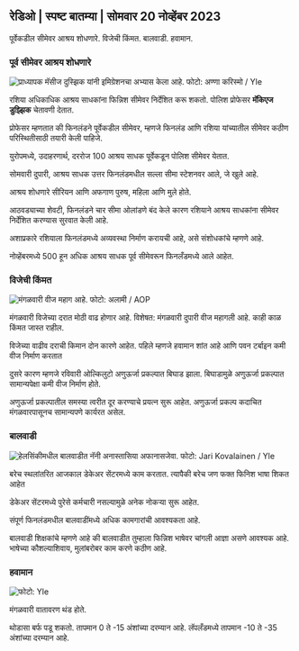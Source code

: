 ## रेडिओ \| स्पष्ट बातम्या \| सोमवार 20 नोव्हेंबर 2023

पूर्वेकडील सीमेवर आश्रय शोधणारे. विजेची किंमत. बालवाडी. हवामान.

### पूर्व सीमेवर आश्रय शोधणारे

![प्राध्यापक मॅसीज दुस्झिक यांनी इमिग्रेशनचा अभ्यास केला आहे. फोटो: अण्णा करिस्मो / Yle](https://images.cdn.yle.fi/image/upload/c_crop,h_2268,w_4028,x_0,y_0/ar_1.77777777777777,c_fill,g_faces,h_675,w/100/1028q_auto:eco/f_auto/fl_lossy/v1700423531/39-1203119655a67178e33b)

रशिया अधिकाधिक आश्रय साधकांना फिन्निश सीमेवर निर्देशित करू शकतो. पोलिश प्रोफेसर **मॅकिएज डुझ्झिक** चेतावणी देतात.

प्रोफेसर म्हणतात की फिनलंडने पूर्वेकडील सीमेवर, म्हणजे फिनलंड आणि रशिया यांच्यातील सीमेवर कठीण परिस्थितीसाठी तयारी केली पाहिजे.

युरोपमध्ये, उदाहरणार्थ, दररोज 100 आश्रय साधक पूर्वेकडून पोलिश सीमेवर येतात.

सोमवारी दुपारी, आश्रय साधक उत्तर फिनलंडमधील सल्ला सीमा स्टेशनवर आले, जे खुले आहे.

आश्रय शोधणारे सीरियन आणि अफगाण पुरुष, महिला आणि मुले होते.

आठवड्याच्या शेवटी, फिनलंडने चार सीमा ओलांडणे बंद केले कारण रशियाने आश्रय साधकांना सीमेवर निर्देशित करण्यास सुरवात केली आहे.

अशाप्रकारे रशियाला फिनलंडमध्ये अव्यवस्था निर्माण करायची आहे, असे संशोधकांचे म्हणणे आहे.

नोव्हेंबरमध्ये 500 हून अधिक आश्रय साधक पूर्व सीमेवरून फिनलँडमध्ये आले आहेत.

### विजेची किंमत

![मंगळवारी वीज महाग आहे. फोटो: अलामी / AOP](https://images.cdn.yle.fi/image/upload/c_crop,h_3375,w_6000,x_0,y_467/ar_1.77777777777777,c_fill,g_faces,h_675,/10p_aud.:eco/f_auto/fl_lossy/v1691842960/39-106121063c8f48238bcf)

मंगळवारी विजेच्या दरात मोठी वाढ होणार आहे. विशेषत: मंगळवारी दुपारी वीज महागली आहे. काही काळ किंमत जास्त राहील.

विजेच्या वाढीव दराची किमान दोन कारणे आहेत. पहिले म्हणजे हवामान शांत आहे आणि पवन टर्बाइन कमी वीज निर्माण करतात

दुसरे कारण म्हणजे रविवारी ओल्किलुटो अणुऊर्जा प्रकल्पात बिघाड झाला. बिघाडामुळे अणुऊर्जा प्रकल्पात सामान्यपेक्षा कमी वीज निर्माण होते.

अणुऊर्जा प्रकल्पातील समस्या त्वरीत दूर करण्याचे प्रयत्न सुरू आहेत. अणुऊर्जा प्रकल्प कदाचित मंगळवारपासूनच सामान्यपणे कार्यरत असेल.

### बालवाडी

![हेलसिंकीमधील बालवाडीत नॅनी अनास्तासिया अफानासजेवा. फोटो: Jari Kovalainen / Yle](https://images.cdn.yle.fi/image/upload/c_crop,h_3375,w_6000,x_0,y_134/ar_1.777777777777777,c_fill,g_faces,h_10/01/01/0p00q_auto:eco/f_auto/fl_lossy/v1700133967/39-12015336555f596ca4eb)

बरेच स्थलांतरित आजकाल डेकेअर सेंटरमध्ये काम करतात. त्यापैकी बरेच जण फक्त फिनिश भाषा शिकत आहेत

डेकेअर सेंटरमध्ये पुरेसे कर्मचारी नसल्यामुळे अनेक नोकऱ्या सुरू आहेत.

संपूर्ण फिनलंडमधील बालवाडींमध्ये अधिक कामगारांची आवश्यकता आहे.

बालवाडी शिक्षकांचे म्हणणे आहे की बालवाडीत तुम्हाला फिन्निश भाषेवर चांगली आज्ञा असणे आवश्यक आहे. भाषेच्या कौशल्याशिवाय, मुलांबरोबर काम करणे कठीण आहे.

### हवामान

![ फोटो: Yle](https://images.cdn.yle.fi/image/upload/c_crop,h_1080,w_1919,x_0,y_0/ar_1.7777777777777777,c_fill,g_faces,h_675,w/p_1200/1200:eco/f_auto/fl_lossy/v1700492173/39-1203681655b7364e6c83)

मंगळवारी वातावरण थंड होते.

थोडासा बर्फ पडू शकतो. तापमान 0 ते -15 अंशांच्या दरम्यान आहे. लॅपलँडमध्ये तापमान -10 ते -35 अंशांच्या दरम्यान आहे.